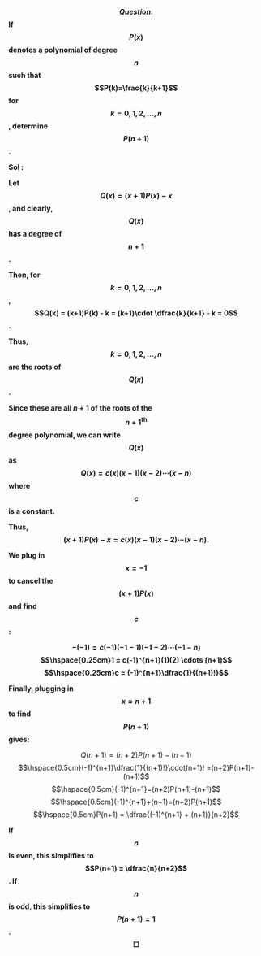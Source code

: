 **$$Question .$$ If $$P(x)$$ denotes a polynomial of degree $$n$$ such that $$P(k)=\frac{k}{k+1}$$ for $$k=0,1,2,\ldots,n$$, determine $$P(n+1)$$.** 

**Sol :** 

**Let $$Q(x) = (x+1)P(x) - x$$, and clearly, $$Q(x)$$ has a degree of $$n+1$$.**

**Then, for $$k=0,1,2,\ldots,n$$, $$Q(k) = (k+1)P(k) - k = (k+1)\cdot \dfrac{k}{k+1} - k = 0$$.**

**Thus, $$k=0,1,2,\ldots,n$$ are the roots of $$Q(x)$$.**

**Since these are all $n+1$ of the roots of the $$n+1^{\text{th}}$$ degree polynomial, we can write $$Q(x)$$ as $$Q(x) = c(x)(x-1)(x-2) \cdots (x-n)$$ where $$c$$ is a constant.**

**Thus, $$(x+1)P(x) - x = c(x)(x-1)(x-2) \cdots (x-n).$$**

**We plug in $$x = -1$$ to cancel the $$(x+1)P(x)$$ and find $$c$$:**

 **$$-(-1) = c(-1)(-1-1)(-1-2) \cdots (-1-n)$$**
 **$$\hspace{0.25cm}1 = c(-1)^{n+1}(1)(2) \cdots (n+1)$$** 
 **$$\hspace{0.25cm}c = (-1)^{n+1}\dfrac{1}{(n+1)!}$$**

**Finally, plugging in $$x = n+1$$ to find $$P(n+1)$$ gives:**

$$Q(n+1)=(n+2)P(n+1)-(n+1)$$
$$\hspace{0.5cm}(-1)^{n+1}\dfrac{1}{(n+1)!}\cdot(n+1)! =(n+2)P(n+1)-(n+1)$$ $$\hspace{0.5cm}(-1)^{n+1}=(n+2)P(n+1)-(n+1)$$
$$\hspace{0.5cm}(-1)^{n+1}+(n+1)=(n+2)P(n+1)$$
$$\hspace{0.5cm}P(n+1) = \dfrac{(-1)^{n+1} + (n+1)}{n+2}$$

**If $$n$$ is even, this simplifies to $$P(n+1) = \dfrac{n}{n+2}$$. If $$n$$ is odd, this simplifies to $$P(n+1) = 1$$. $$\Box$$** 